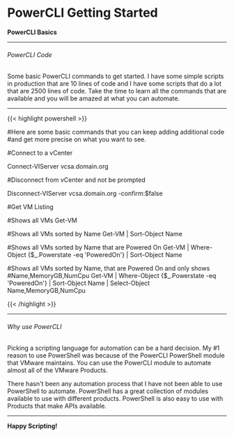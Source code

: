 # PowerCLI Getting Started


**PowerCLI Basics**

<!--more-->

---

###### PowerCLI Code

Some basic PowerCLI commands to get started. I have some simple scripts in production that are 10 lines of code and I have some scripts that do a lot that are 2500 lines of code. Take the time to learn all the commands that are available and you will be amazed at what you can automate.

---

{{< highlight powershell >}}

#Here are some basic commands that you can keep adding additional code
#and get more precise on what you want to see.

#Connect to a vCenter

Connect-VIServer vcsa.domain.org

#Disconnect from vCenter and not be prompted

Disconnect-VIServer vcsa.domain.org -confirm:$false

#Get VM Listing

#Shows all VMs
Get-VM

#Shows all VMs sorted by Name
Get-VM | Sort-Object Name

#Shows all VMs sorted by Name that are Powered On
Get-VM | Where-Object {$_.Powerstate -eq 'PoweredOn'} | Sort-Object Name

#Shows all VMs sorted by Name, that are Powered On and only shows
#Name,MemoryGB,NumCpu
Get-VM | Where-Object {$_.Powerstate -eq 'PoweredOn'} | Sort-Object Name | Select-Object Name,MemoryGB,NumCpu

{{< /highlight >}}

---

###### Why use PowerCLI  

Picking a scripting language for automation can be a hard decision. My #1 reason to use PowerShell was because of the PowerCLI PowerShell module that VMware maintains. You can use the PowerCLI module to automate almost all of the VMware Products.  

There hasn't been any automation process that I have not been able to use PowerShell to automate. PowerShell has a great collection of modules available to use with different products. PowerShell is also easy to use with Products that make APIs available.

---

**Happy Scripting!**

